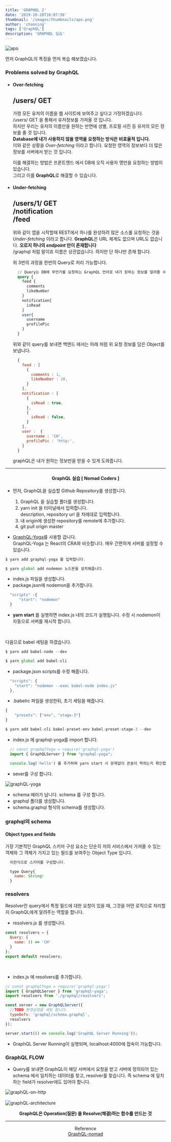 ```yaml
---
title: 'GRAPHQL 2'
date: '2019-10-20T16:07:56'
thumbnail: '/images/thumbnails/apo.png'
author: 'channing'
tags: ['GraphQL']
description: 'GRAPHQL 실습'
---
```


![apo](./apo.png)

먼저 GraphQL의 특징을 먼저 복습 해보겠습니다.<br>

### Problems solved by GraphQL

- #### Over-fetching<br>

  /users/ GET <br>
  --  
  가령 모든 유저의 이름을 웹 사이트에 보여주고 싶다고 가정하겠습니다.<br>
  /users/ GET 을 통해서 유저정보를 가져올 것 입니다. <br>
  하지만 우리는 유저의 이름만을 원하는 반면에 성별, 프로필 사진 등 유저의 모든 정보를 줄 것 입니다.<br>
  **Database에 내가 사용하지 않을 영역을 요청하는 방식은 비효율적 입니다.**<br>
  이와 같은 상황을 _Over-fetching_ 이라고 합니다. 요청한 영역의 정보보다 더 많은 정보를 서버에서 받는 것 입니다.

  이를 해결하는 방법은 프론트엔드 에서 DB에 오직 사용자 명만을 요청하는 방법이 있습니다.<br>
  그리고 이를 **GraphQL**로 해결할 수 있습니다.

- #### Under-fetching<br>

  /users/1/ GET <br>
  /notification <br>
  /feed<br>
  --  
  위와 같이 앱을 시작할때 REST에서 하나를 완성하려 많은 소스롤 요청하는 것을 _Under-fetching_ 이라고 합니다.
  **GraphQL**은 URL 체계도 없으며 URL도 없습니다. **오로지 하나의 _endpoint_ 만이 존재합니다** <br>
  /graphql 처럼 말이죠 이름은 상관없습니다. 하지만 단 하나만 존재 합니다.<br>

  위 3번의 과정을 한번의 Query로 처리 가능합니다.

  ```sql
    // Query는 DB에 무언가를 요청하는 GraphQL 언어로 내가 원하는 정보를 알려줄 수 있습니다.
    query {
      feed {
        comments
        likeNumber
      }
      notification{
        isRead
      }
      user{
        username
        profilePic
      }
    }
  ```

  위와 같이 query를 보내면 백엔드 에서는 아래 처럼 위 요청 정보를 담은 Object를 보냅니다.

  ```js
    {
      feed : [
        {
          comments : 1,
          likeNumber : 20,
        }
      ],
      notification : [
        {
          isRead : true,
        },
        {
          isRead : false,
        }
      ],
      user :  {
        username : 'CH',
        profilePic : 'http:',
      }
    }

  ```

  graphQL은 내가 원하는 정보만을 받을 수 있게 도와줍니다.

---

<center>

#### GraphQL 실습 [ Nomad Coders ]

</center>

- 먼저, GraphQL을 실습할 Github Repository를 생성합니다.

  1. GraphQL 을 실습할 폴더를 생성합니다.
  2. yarn init 을 터미널에서 입력합니다.<br>
     description, repository url 을 차례대로 입력합니다.
  3. 내 origin에 생성한 repository를 remote에 추가합니다.
  4. git pull origin master

* [GraphQL-Yoga](https://github.com/prisma-labs/graphql-yoga)를 사용할 겁니다.<br>
  GraphQL-Yoga 는 React의 CRA와 비슷합니다. 매우 간편하게 서버를 설정할 수 있습니다.

```js
$ yarn add graphql-yoga 를 입력합니다.
```

```js
$ yarn global add nodemon 노드몬을 설치해줍니다.
```

- index.js 파일을 생성합니다.
- package.json에 nodemon을 추가합니다.

```js
  "scripts" :{
      "start": "nodemon"
  }
```

- **yarn start** 를 실행하면 index.js 내의 코드가 실행됩니다. 수정 시 nodemon이 자동으로 서버를 재시작 합니다.

<br>

다음으로 babel 세팅을 하겠습니다.

```js
$ yarn add babel-node --dev
```

```js
$ yarn global add babel-cli
```

- package.json scripts를 수정 해줍니다.

```js
  "scripts": {
    "start": "nodemon --exec babel-node index.js"
  },
```

- .babelrc 파일을 생성한뒤, 초기 세팅을 해줍니다.

```js
{
    "presets": ["env", "stage-3"]
}
```

```js
$ yarn add babel-cli babel-preset-env babel-preset-stage-3 --dev
```

- index.js 에 graphql-yoga를 import 합니다.

```js
  // const graphqlYoga = require('graphql-yoga')
  import { GraphQLServer } from "graphql-yoga";

  console.log('hello') 를 추가하여 yarn start 시 문제없이 콘솔이 찍히는지 확인합니다.
```

- sever를 구성 합니다.

![graphQL-yoga](./graphql-yoga.png)

- schema 에러가 납니다. schema 를 구성 합니다.
- graphql 폴더를 생성합니다.
- schema.graphql 형식의 schema를 생성합니다.

### graphql의 schema

#### Object types and fields

가장 기본적인 GraphQL 스키마 구성 요소는 단순히 저의 서비스에서 가져올 수 있는 객체와 그 객체가 가지고 있는 필드를 보여주는 Object Type 입니다.

```js
  이런식으로 스키마를 구성합니다.

  type Query{
    name: String!
  }
```

### resolvers

Resolver란 query에서 특정 필드에 대한 요청이 있을 때, 그것을 어떤 로직으로 처리할지 GraphQL에게 알려주는 역할을 합니다.

- resolvers.js 를 생성합니다.

```js
const resolvers = {
  Query: {
    name: () => 'CH'
  }
};
export default resolvers;
```

<br>

- index.js 에 resolvers를 추가합니다.

```js
// const graphqlYoga = require('graphql-yoga')
import { GraphQLServer } from 'graphql-yoga';
import resolvers from './graphql/resolvers';

const server = new GraphQLServer({
  //TODO 환경설정을 세팅 합니다.
  typeDefs: 'graphql/schema.graphql',
  resolvers
});

server.start(() => console.log('GraphQL Server Running'));
```

- GraphQL Server Running이 실행되며, localhost:4000에 접속이 가능합니다.

### GraphQL FLOW

- Query를 보내면 GraphQL이 해당 서버에서 요청을 받고 서버에 정의되어 있는 schema 에서 일치하는 데이터를 찾고, resolver를 찾습니다. 즉 schema 에 일치하는 field가 resolver에도 있어야 합니다.

![graphQL-on-http](./graphql-on-http.png)
<br>
<br>
![graphQL-architecture](./graphql-architecture.png)

<center>

**GraphQL은 Operation(질문) 을 Resolve(해결)하는 함수를 만드는 것**

</center>

<hr />

<center>

Reference <br>
[GraphQL-nomad](https://academy.nomadcoders.co/courses/) <br>

</center>
